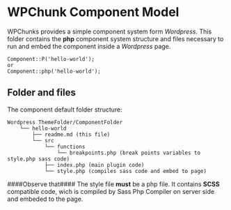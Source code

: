 # WPChunk Component Model 

WPChunks provides a simple component system form *Wordpress*.
This folder contains the **php** component system structure and files necessary to run and embed the component inside a *Wordpress* page. 

    Component::P('hello-world');
    or
    Component::php('hello-world');

## Folder and files

The component default folder structure: 

    Wordpress ThemeFolder/ComponentFolder
		└── hello-world
			├── readme.md (this file)
			└── src
				└── functions
					└── breakpoints.php (break points variables to style.php sass code)
				├── index.php (main plugin code)
				└── style.php (compiles sass code and embed to page)


####Observe that####
The style file **must** be a php file.
It contains **SCSS** compatible code, wich is compiled by Sass Php Compiler on server side and embeded to the page.
                             